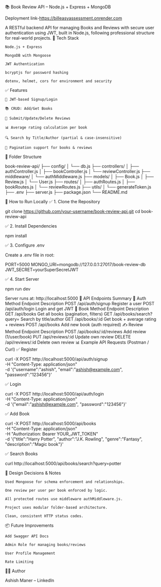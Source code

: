 📚 Book Review API – Node.js + Express + MongoDB

Deployment link-https://billeasyassessment.onrender.com

A RESTful backend API for managing Books and Reviews with secure user authentication using JWT, built in Node.js, following professional structure for real-world projects.
🚀 Tech Stack

    Node.js + Express

    MongoDB with Mongoose

    JWT Authentication

    bcryptjs for password hashing

    dotenv, helmet, cors for environment and security

✅ Features

    🔐 JWT-based Signup/Login

    📚 CRUD: Add/Get Books

    🌟 Submit/Update/Delete Reviews

    📊 Average rating calculation per book

    🔍 Search by Title/Author (partial & case-insensitive)

    📄 Pagination support for books & reviews

📁 Folder Structure

book-review-api/
├── config/
│ └── db.js
├── controllers/
│ ├── authController.js
│ ├── bookController.js
│ └── reviewController.js
├── middleware/
│ └── authMiddleware.js
├── models/
│ ├── Book.js
│ ├── Review.js
│ └── User.js
├── routes/
│ ├── authRoutes.js
│ ├── bookRoutes.js
│ └── reviewRoutes.js
├── utils/
│ └── generateToken.js
├── .env
├── server.js
├── package.json
└── README.md

🧪 How to Run Locally
✅ 1. Clone the Repository

git clone https://github.com/your-username/book-review-api.git
cd book-review-api

✅ 2. Install Dependencies

npm install

✅ 3. Configure .env

Create a .env file in root:

PORT=5000
MONGO_URI=mongodb://127.0.0.1:27017/book-review-db
JWT_SECRET=yourSuperSecretJWT

✅ 4. Start Server

npm run dev

Server runs at:
http://localhost:5000
📌 API Endpoints Summary
🔐 Auth
Method Endpoint Description
POST /api/auth/signup Register a user
POST /api/auth/login Login and get JWT
📘 Book
Method Endpoint Description
GET /api/books Get all books (pagination, filters)
GET /api/books/search?query= Search by title/author
GET /api/books/:id Get book + average rating + reviews
POST /api/books Add new book (auth required)
✍️ Review
Method Endpoint Description
POST /api/books/:id/reviews Add review (1/user/book)
PUT /api/reviews/:id Update own review
DELETE /api/reviews/:id Delete own review
📊 Example API Requests (Postman / Curl)
✅ Register

curl -X POST http://localhost:5000/api/auth/signup \
-H "Content-Type: application/json" \
-d '{"username":"ashish", "email":"ashish@example.com", "password":"123456"}'

✅ Login

curl -X POST http://localhost:5000/api/auth/login \
-H "Content-Type: application/json" \
-d '{"email":"ashish@example.com", "password":"123456"}'

✅ Add Book

curl -X POST http://localhost:5000/api/books \
-H "Content-Type: application/json" \
-H "Authorization: Bearer YOUR_JWT_TOKEN" \
-d '{"title":"Harry Potter", "author":"J.K. Rowling", "genre":"Fantasy", "description":"Magic book"}'

✅ Search Books

curl http://localhost:5000/api/books/search?query=potter

🧠 Design Decisions & Notes

    Used Mongoose for schema enforcement and relationships.

    One review per user per book enforced by logic.

    All protected routes use middleware authMiddleware.js.

    Project uses modular folder-based architecture.

    Clean, consistent HTTP status codes.

📦 Future Improvements

    Add Swagger API Docs

    Admin Role for managing books/reviews

    User Profile Management

    Rate Limiting

🧑‍💻 Author

Ashish Maner – LinkedIn
